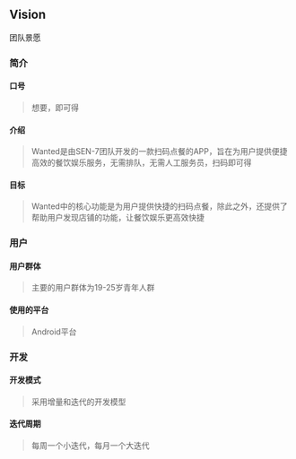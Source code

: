 ## Vision
团队景愿

### 简介
#### 口号
> 想要，即可得
#### 介绍
> Wanted是由SEN-7团队开发的一款扫码点餐的APP，旨在为用户提供便捷高效的餐饮娱乐服务，无需排队，无需人工服务员，扫码即可得
#### 目标
> Wanted中的核心功能是为用户提供快捷的扫码点餐，除此之外，还提供了帮助用户发现店铺的功能，让餐饮娱乐更高效快捷
### 用户
#### 用户群体
> 主要的用户群体为19-25岁青年人群
#### 使用的平台
> Android平台
### 开发
#### 开发模式
> 采用增量和迭代的开发模型
#### 迭代周期
> 每周一个小迭代，每月一个大迭代
